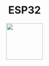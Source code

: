 <H1 align="center">ESP32</H1>
<div align="center">
  <a href="https://www.espressif.com/en"><img height="100" src="https://www.espressif.com/sites/all/themes/espressif/images/esp32-c6/esp32-c6-socs.png"  /></a>
</div>
